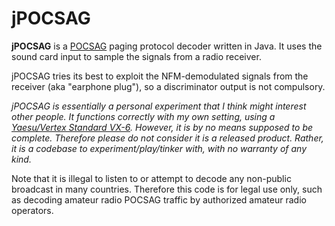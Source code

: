 # jPOCSAG #

**jPOCSAG** is a [POCSAG](http://en.wikipedia.org/wiki/POCSAG) paging protocol decoder written in Java. It uses the sound card input to sample the signals from a radio receiver.

jPOCSAG tries its best to exploit the NFM-demodulated signals from the receiver (aka "earphone plug"), so a discriminator output is not compulsory.

_jPOCSAG is essentially a personal experiment that I think might interest other people. It functions correctly with my own setting, using a [Yaesu/Vertex Standard VX-6](http://www.yaesu.com/indexvs.cfm?cmd=DisplayProducts&ProdCatID=111&encProdID=4C6F204F6FEBB5BAFA58BCC1C131EAC0&DivisionID=65&isArchived=0). However, it is by no means supposed to be complete. Therefore please do not consider it is a released product. Rather, it is a codebase to experiment/play/tinker with, with no warranty of any kind._

Note that it is illegal to listen to or attempt to decode any non-public broadcast in many countries. Therefore this code is for legal use only, such as decoding amateur radio POCSAG traffic by authorized amateur radio operators.
